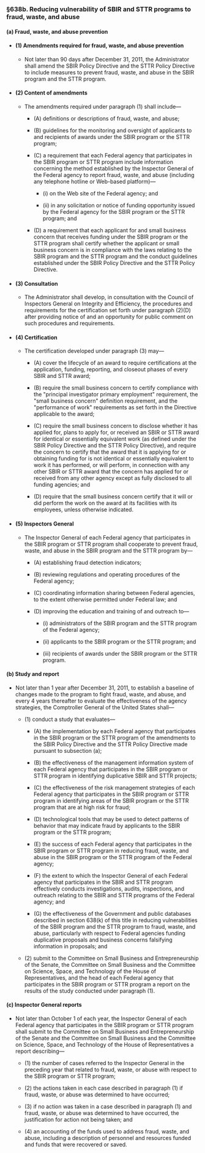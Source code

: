 ### §638b. Reducing vulnerability of SBIR and STTR programs to fraud, waste, and abuse
#### (a) Fraud, waste, and abuse prevention
* #### (1) Amendments required for fraud, waste, and abuse prevention
  * Not later than 90 days after December 31, 2011, the Administrator shall amend the SBIR Policy Directive and the STTR Policy Directive to include measures to prevent fraud, waste, and abuse in the SBIR program and the STTR program.

* #### (2) Content of amendments
  * The amendments required under paragraph (1) shall include—

    * (A) definitions or descriptions of fraud, waste, and abuse;

    * (B) guidelines for the monitoring and oversight of applicants to and recipients of awards under the SBIR program or the STTR program;

    * (C) a requirement that each Federal agency that participates in the SBIR program or STTR program include information concerning the method established by the Inspector General of the Federal agency to report fraud, waste, and abuse (including any telephone hotline or Web-based platform)—

      * (i) on the Web site of the Federal agency; and

      * (ii) in any solicitation or notice of funding opportunity issued by the Federal agency for the SBIR program or the STTR program; and


    * (D) a requirement that each applicant for and small business concern that receives funding under the SBIR program or the STTR program shall certify whether the applicant or small business concern is in compliance with the laws relating to the SBIR program and the STTR program and the conduct guidelines established under the SBIR Policy Directive and the STTR Policy Directive.

* #### (3) Consultation
  * The Administrator shall develop, in consultation with the Council of Inspectors General on Integrity and Efficiency, the procedures and requirements for the certification set forth under paragraph (2)(D) after providing notice of and an opportunity for public comment on such procedures and requirements.

* #### (4) Certification
  * The certification developed under paragraph (3) may—

    * (A) cover the lifecycle of an award to require certifications at the application, funding, reporting, and closeout phases of every SBIR and STTR award;

    * (B) require the small business concern to certify compliance with the "principal investigator primary employment" requirement, the "small business concern" definition requirement, and the "performance of work" requirements as set forth in the Directive applicable to the award;

    * (C) require the small business concern to disclose whether it has applied for, plans to apply for, or received an SBIR or STTR award for identical or essentially equivalent work (as defined under the SBIR Policy Directive and the STTR Policy Directive), and require the concern to certify that the award that it is applying for or obtaining funding for is not identical or essentially equivalent to work it has performed, or will perform, in connection with any other SBIR or STTR award that the concern has applied for or received from any other agency except as fully disclosed to all funding agencies; and

    * (D) require that the small business concern certify that it will or did perform the work on the award at its facilities with its employees, unless otherwise indicated.

* #### (5) Inspectors General
  * The Inspector General of each Federal agency that participates in the SBIR program or STTR program shall cooperate to prevent fraud, waste, and abuse in the SBIR program and the STTR program by—

    * (A) establishing fraud detection indicators;

    * (B) reviewing regulations and operating procedures of the Federal agency;

    * (C) coordinating information sharing between Federal agencies, to the extent otherwise permitted under Federal law; and

    * (D) improving the education and training of and outreach to—

      * (i) administrators of the SBIR program and the STTR program of the Federal agency;

      * (ii) applicants to the SBIR program or the STTR program; and

      * (iii) recipients of awards under the SBIR program or the STTR program.

#### (b) Study and report
* Not later than 1 year after December 31, 2011, to establish a baseline of changes made to the program to fight fraud, waste, and abuse, and every 4 years thereafter to evaluate the effectiveness of the agency strategies, the Comptroller General of the United States shall—

  * (1) conduct a study that evaluates—

    * (A) the implementation by each Federal agency that participates in the SBIR program or the STTR program of the amendments to the SBIR Policy Directive and the STTR Policy Directive made pursuant to subsection (a);

    * (B) the effectiveness of the management information system of each Federal agency that participates in the SBIR program or STTR program in identifying duplicative SBIR and STTR projects;

    * (C) the effectiveness of the risk management strategies of each Federal agency that participates in the SBIR program or STTR program in identifying areas of the SBIR program or the STTR program that are at high risk for fraud;

    * (D) technological tools that may be used to detect patterns of behavior that may indicate fraud by applicants to the SBIR program or the STTR program;

    * (E) the success of each Federal agency that participates in the SBIR program or STTR program in reducing fraud, waste, and abuse in the SBIR program or the STTR program of the Federal agency;

    * (F) the extent to which the Inspector General of each Federal agency that participates in the SBIR and STTR program effectively conducts investigations, audits, inspections, and outreach relating to the SBIR and STTR programs of the Federal agency; and

    * (G) the effectiveness of the Government and public databases described in section 638(k) of this title in reducing vulnerabilities of the SBIR program and the STTR program to fraud, waste, and abuse, particularly with respect to Federal agencies funding duplicative proposals and business concerns falsifying information in proposals; and


  * (2) submit to the Committee on Small Business and Entrepreneurship of the Senate, the Committee on Small Business and the Committee on Science, Space, and Technology of the House of Representatives, and the head of each Federal agency that participates in the SBIR program or STTR program a report on the results of the study conducted under paragraph (1).

#### (c) Inspector General reports
* Not later than October 1 of each year, the Inspector General of each Federal agency that participates in the SBIR program or STTR program shall submit to the Committee on Small Business and Entrepreneurship of the Senate and the Committee on Small Business and the Committee on Science, Space, and Technology of the House of Representatives a report describing—

  * (1) the number of cases referred to the Inspector General in the preceding year that related to fraud, waste, or abuse with respect to the SBIR program or STTR program;

  * (2) the actions taken in each case described in paragraph (1) if fraud, waste, or abuse was determined to have occurred;

  * (3) if no action was taken in a case described in paragraph (1) and fraud, waste, or abuse was determined to have occurred, the justification for action not being taken; and

  * (4) an accounting of the funds used to address fraud, waste, and abuse, including a description of personnel and resources funded and funds that were recovered or saved.